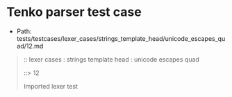 # Tenko parser test case

- Path: tests/testcases/lexer_cases/strings_template_head/unicode_escapes_quad/12.md

> :: lexer cases : strings template head : unicode escapes quad
>
> ::> 12
>
> Imported lexer test
>
> <template head> unclosed strings with incomplete unicode escapes

## FAIL

## Input

`````js
`\uab
`````

## Output

_Note: the whole output block is auto-generated. Manual changes will be overwritten!_

Below follow outputs in four parsing modes: sloppy mode, strict mode script goal, module goal, web compat mode (always sloppy).

Note that the output parts are auto-generated by the test runner to reflect actual result.

### Sloppy mode

Parsed with script goal and as if the code did not start with strict mode header.

`````
throws: Lexer error!
    Not enough characters left for a proper unicode escape

`\uab
^^^^^------- error
`````

### Strict mode

Parsed with script goal but as if it was starting with `"use strict"` at the top.

_Output same as sloppy mode._

### Module goal

Parsed with the module goal.

_Output same as sloppy mode._

### Web compat mode

Parsed in sloppy script mode but with the web compat flag enabled.

_Output same as sloppy mode._
